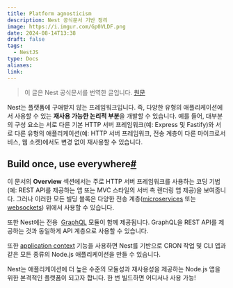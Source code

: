```yaml
---
title: Platform agnosticism
description: Nest 공식문서 기반 정리
image: https://i.imgur.com/Gp0VLDF.png
date: 2024-08-14T13:38
draft: false
tags:
  - NestJS
type: Docs
aliases:
link:
---
```


> 이 글은 Nest 공식문서를 번역한 글입니다. [원문](https://docs.nestjs.com/fundamentals/platform-agnosticism)

Nest는 플랫폼에 구애받지 않는 프레임워크입니다. 즉, 다양한 유형의 애플리케이션에서 사용할 수 있는 **재사용 가능한 논리적 부분**을 개발할 수 있습니다. 예를 들어, 대부분의 구성 요소는 서로 다른 기본 HTTP 서버 프레임워크(예: Express 및 Fastify)와 서로 다른 유형의 애플리케이션(예: HTTP 서버 프레임워크, 전송 계층이 다른 마이크로서비스, 웹 소켓)에서도 변경 없이 재사용할 수 있습니다.

## Build once, use everywhere[#](https://docs.nestjs.com/fundamentals/platform-agnosticism#build-once-use-everywhere)

이 문서의 **Overview** 섹션에서는 주로 HTTP 서버 프레임워크를 사용하는 코딩 기법(예: REST API를 제공하는 앱 또는 MVC 스타일의 서버 측 렌더링 앱 제공)을 보여줍니다. 그러나 이러한 모든 빌딩 블록은 다양한 전송 계층([microservices](https://docs.nestjs.com/microservices/basics) 또는 [websockets](https://docs.nestjs.com/websockets/gateways)) 위에서 사용할 수 있습니다.

또한 Nest에는 전용  [GraphQL](https://docs.nestjs.com/graphql/quick-start) 모듈이 함께 제공됩니다. GraphQL을 REST API를 제공하는 것과 동일하게 API 계층으로 사용할 수 있습니다.

또한 [application context](https://docs.nestjs.com/application-context) 기능을 사용하면 Nest를 기반으로 CRON 작업 및 CLI 앱과 같은 모든 종류의 Node.js 애플리케이션을 만들 수 있습니다.

Nest는 애플리케이션에 더 높은 수준의 모듈성과 재사용성을 제공하는 Node.js 앱을 위한 본격적인 플랫폼이 되고자 합니다. 한 번 빌드하면 어디서나 사용 가능!
